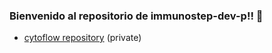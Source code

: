 ### Bienvenido al repositorio de immunostep-dev-p!! 👋

- [cytoflow repository](https://github.com/immunostep-dev-p/cytoflow) (private)
